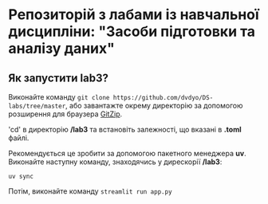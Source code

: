 # Репозиторій з лабами із навчальної дисципліни: "Засоби підготовки та аналізу даних"
## Як запустити lab3?

Виконайте команду `git clone https://github.com/dvdyo/DS-labs/tree/master`, або завантажте окрему директорію за допомогою розширення для браузера [GitZip](https://chromewebstore.google.com/detail/gitzip-for-github/ffabmkklhbepgcgfonabamgnfafbdlkn?pli=1).

'cd' в директорію **/lab3** та встановіть залежності, що вказані в **.toml** файлі.

Рекомендується це зробити за допомогою пакетного менеджера **uv**. Виконайте наступну команду, знаходячись у дирескорії **/lab3**:

`uv sync`

Потім, виконайте команду `streamlit run app.py`
